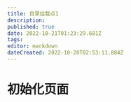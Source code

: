 ```yaml
---
title: 目录挂载点1
description: 
published: true
date: 2022-10-21T01:23:29.681Z
tags: 
editor: markdown
dateCreated: 2022-10-20T02:53:11.884Z
---
```


# 初始化页面